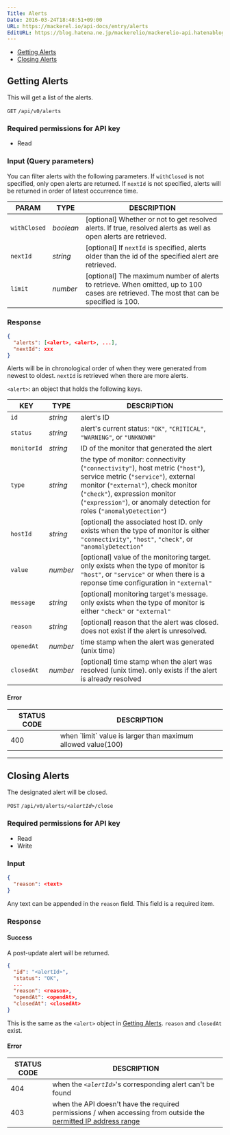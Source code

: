 ```yaml
---
Title: Alerts
Date: 2016-03-24T18:48:51+09:00
URL: https://mackerel.io/api-docs/entry/alerts
EditURL: https://blog.hatena.ne.jp/mackerelio/mackerelio-api.hatenablog.mackerel.io/atom/entry/10328537792368377210
---
```


<ul class="internal-nav">
  <li><a href="#get">Getting Alerts</a></li>
  <li><a href="#close">Closing Alerts</a></li>
</ul>


<h2 id="get">Getting Alerts</h2>

This will get a list of the alerts.

<p class="type-get">
  <code>GET</code>
  <code>/api/v0/alerts</code>
</p>

### Required permissions for API key

<ul class="api-key">
  <li class="label-read">Read</li>
</ul>

### Input (Query parameters)

You can filter alerts with the following parameters. If `withClosed` is not specified, only open alerts are returned.
If `nextId` is not specified, alerts will be returned in order of latest occurrence time.

| PARAM     | TYPE   | DESCRIPTION |
| -------- | ------ | ----------- |
| `withClosed` | *boolean* | [optional] Whether or not to get resolved alerts. If true, resolved alerts as well as open alerts are retrieved. |
| `nextId` | *string* | [optional] If `nextId` is specified, alerts older than the id of the specified alert are retrieved. |
| `limit` | *number* | [optional] The maximum number of alerts to retrieve. When omitted, up to 100 cases are retrieved. The most that can be specified is 100. |


### Response

```json
{
  "alerts": [<alert>, <alert>, ...],
  "nextId": xxx
}
```

Alerts will be in chronological order of when they were generated from newest to oldest. `nextId` is retrieved when there are more alerts.

`<alert>`: an object that holds the following keys.

| KEY      | TYPE            | DESCRIPTION                                       |
| -------- | ------          | -----------                                       |
| `id`     | *string*        | alert's ID                                      |
| `status` | *string*        | alert's current status: `"OK"`, `"CRITICAL"`, `"WARNING"`, or `"UNKNOWN"` |
| `monitorId`  | *string* | ID of the monitor that generated the alert |
| `type`  | *string* | the type of monitor: connectivity (`"connectivity"`), host metric (`"host"`), service metric (`"service"`), external monitor (`"external"`), check monitor (`"check"`), expression monitor (`"expression"`), or anomaly detection for roles (`"anomalyDetection"`) |
| `hostId`  | *string* | [optional] the associated host ID. only exists when the type of monitor is either `"connectivity"`, `"host"`, `"check"`, or `"anomalyDetection"` |
| `value`  | *number* | [optional] value of the monitoring target. only exists when the type of monitor is `"host"`, or `"service"` or when there is a reponse time configuration in `"external"` |
| `message`  | *string* | [optional] monitoring target's message. only exists when the type of monitor is either `"check"` or `"external"` |
| `reason`  | *string* | [optional] reason that the alert was closed. does not exist if the alert is unresolved. |
| `openedAt`  | *number* | time stamp when the alert was generated (unix time) |
| `closedAt`  | *number* | [optional] time stamp when the alert was resolved (unix time). only exists if the alert is already resolved |

#### Error

<table class="default api-error-table">
  <thead>
    <tr>
      <th class="status-code">STATUS CODE</th>
      <th class="description">DESCRIPTION</th>
    </tr>
  </thead>
  <tbody>
    <tr>
      <td>400</td>
      <td>when `limit` value is larger than maximum allowed value(100)</td>
    </tr>
  </tbody>
</table>

----------------------------------------------

<h2 id="close">Closing Alerts</h2>

The designated alert will be closed.

<p class="type-post">
  <code>POST</code>
  <code>/api/v0/alerts/<em>&lt;alertId&gt;</em>/close</code> 
</p>

### Required permissions for API key

<ul class="api-key">
  <li class="label-read">Read</li>
  <li class="label-write">Write</li>
</ul>

### Input

```json
{
  "reason": <text>
}
```

Any text can be appended in the `reason` field. This field is a required item.

### Response

#### Success

A post-update alert will be returned.

```json
{
  "id": "<alertId>",
  "status": "OK",
  ...
  "reason": <reason>,
  "opendAt": <opendAt>,
  "closedAt": <closedAt>
}
```

This is the same as the `<alert>` object in [Getting Alerts](#get). `reason` and `closedAt` exist.

#### Error

<table class="default api-error-table">
  <thead>
    <tr>
      <th class="status-code">STATUS CODE</th>
      <th class="description">DESCRIPTION</th>
    </tr>
  </thead>
  <tbody>
    <tr>
      <td>404</td>
      <td>when the <code><em>&lt;alertId&gt;</em></code>'s corresponding alert can't be found</td>
    </tr>
    <tr>
      <td>403</td>
      <td>when the API doesn't have the required permissions / when accessing from outside the <a href="https://mackerel.io/docs/entry/faq/organization/ip-restriction" target="_blank">permitted IP address range</a></td>
    </tr>
  </tbody>
</table>
